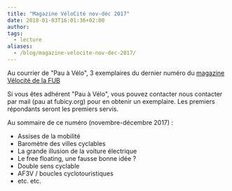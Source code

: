 ```yaml
---
title: "Magazine VéloCité nov-déc 2017"
date: 2018-01-03T16:01:36+02:00
author:
tags:
  - lecture
aliases:
  - /blog/magazine-velocite-nov-dec-2017/
---
```


Au courrier de "Pau à Vélo", 3 exemplaires du dernier numéro du [magazine
Vélocité de la FUB](https://www.fub.fr/velocite)

Si vous êtes adhérent "Pau à Vélo", vous pouvez contacter nous contacter par
mail (pau at fubicy.org) pour en obtenir un exemplaire. Les premiers répondants
seront les premiers servis.

Au sommaire de ce numéro (novembre-décembre 2017) :

* Assises de la mobilité
* Baromètre des villes cyclables
* La grande illusion de la voiture électrique
* Le free floating, une fausse bonne idée ?
* Double sens cyclable
* AF3V / boucles cyclotouristiques
* etc. etc.
